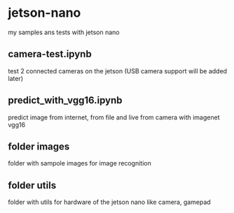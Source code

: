 # jetson-nano
my samples ans tests with jetson nano 

## camera-test.ipynb
test 2 connected cameras on the jetson (USB camera support will be added later)

## predict_with_vgg16.ipynb
predict image from internet, from file and live from camera with imagenet vgg16

## folder images
folder with sampole images for image recognition

## folder utils
folder with utils for hardware of the jetson nano like camera, gamepad
